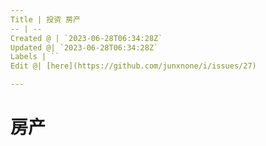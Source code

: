 ```yaml
---
Title | 投资 房产
-- | --
Created @ | `2023-06-28T06:34:28Z`
Updated @| `2023-06-28T06:34:28Z`
Labels | ``
Edit @| [here](https://github.com/junxnone/i/issues/27)

---
```

# 房产
